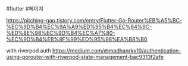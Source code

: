 #flutter #페이지 


https://pitching-gap.tistory.com/entry/Flutter-Go-Router%EB%A5%BC-%EC%9D%B4%EC%9A%A9%ED%95%B4%EC%84%9C-%ED%8E%98%EC%9D%B4%EC%A7%80-%EC%9D%B4%EB%8F%99%ED%95%98%EA%B8%B0

with riverpod auth
https://medium.com/@madhanrkv10/authentication-using-gorouter-with-riverpod-state-management-bac9313f2afe